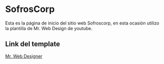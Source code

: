 
# SofrosCorp

Esta es la página de inicio del sitio web Sofroscorp, en esta ocasión utilizo la plantilla de Mr. Web Design de youtube.


## Link del template

[Mr. Web Designer](https://www.youtube.com/c/MrWebDesignerAnas/videos)


